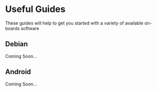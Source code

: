 <!---
---
title: Useful Guides for boardname
permalink: /documentation/consumer/boardname/guides/
---
-->

# Useful Guides

These guides will help to get you started with a variety of available on-boards software

## Debian

Coming Soon...

## Android

Coming Soon...
